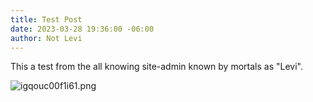 ```yaml
---
title: Test Post
date: 2023-03-28 19:36:00 -06:00
author: Not Levi
---
```


This a test from the all knowing site-admin known by mortals as "Levi".

![igqouc00f1i61.png](/uploads/igqouc00f1i61.png)